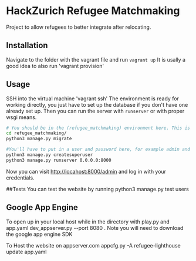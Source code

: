 # HackZurich Refugee Matchmaking
Project to allow refugees to better integrate after relocating.

## Installation
Navigate to the folder with the vagrant file and run
`vagrant up`
It is usally a good idea to also run
'vagrant provision'

## Usage
SSH into the virtual machine
'vagrant ssh'
The environment is ready for working directly, you just have to set up the database if you don't have one already set up. Then you can run the server with `runserver` or with proper wsgi means.
```bash
# You should be in the (refugee_matchmaking) environment here. This is the directory that contains the manage.py script
cd refugee_matchmaking/
python3 manage.py migrate

#You'll have to put in a user and password here, for example admin and admin
python3 manage.py createsuperuser
python3 manage.py runserver 0.0.0.0:8000
```
Now you can visit [http://locahost:8000/admin](http://localhost:8000/admin) and log in with your credentials. 

##Tests
You can test the website by running
python3 manage.py test users 


## Google App Engine
To open up in your local host while in the directory with play.py and app.yaml
dev_appserver.py --port 8080 .
Note you will need to download the google app engine SDK

To Host the website on appserver.com
appcfg.py -A refugee-lighthouse update app.yaml
